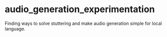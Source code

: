 # audio_generation_experimentation
Finding ways to solve stuttering and make audio generation simple for local language.
